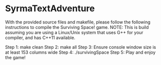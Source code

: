 # SyrmaTextAdventure

With the provided source files and makefile, please follow the following instructions to compile the Surviving Space! game.
NOTE: This is build assuming you are using a Linux/Unix system that uses G++ for your compiler, and has C++11 available. 

Step 1: make clean
Step 2: make all
Step 3: Ensure console window size is at least 153 columns wide
Step 4: ./survivingSpace
Step 5: Play and enjoy the game!

